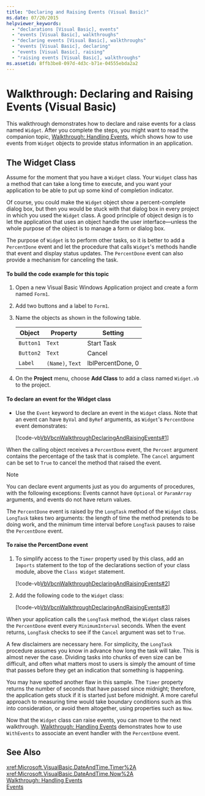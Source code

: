 ```yaml
---
title: "Declaring and Raising Events (Visual Basic)"
ms.date: 07/20/2015
helpviewer_keywords: 
  - "declarations [Visual Basic], events"
  - "events [Visual Basic], walkthroughs"
  - "declaring events [Visual Basic], walkthroughs"
  - "events [Visual Basic], declaring"
  - "events [Visual Basic], raising"
  - "raising events [Visual Basic], walkthroughs"
ms.assetid: 8ffb3be8-097d-4d3c-b71e-04555ebda2a2
---
```

# Walkthrough: Declaring and Raising Events (Visual Basic)
This walkthrough demonstrates how to declare and raise events for a class named `Widget`. After you complete the steps, you might want to read the companion topic, [Walkthrough: Handling Events](../../../../visual-basic/programming-guide/language-features/events/walkthrough-handling-events.md), which shows how to use events from `Widget` objects to provide status information in an application.  
  
## The Widget Class  
 Assume for the moment that you have a `Widget` class. Your `Widget` class has a method that can take a long time to execute, and you want your application to be able to put up some kind of completion indicator.  
  
 Of course, you could make the `Widget` object show a percent-complete dialog box, but then you would be stuck with that dialog box in every project in which you used the `Widget` class. A good principle of object design is to let the application that uses an object handle the user interface—unless the whole purpose of the object is to manage a form or dialog box.  
  
 The purpose of `Widget` is to perform other tasks, so it is better to add a `PercentDone` event and let the procedure that calls `Widget`'s methods handle that event and display status updates. The `PercentDone` event can also provide a mechanism for canceling the task.  
  
#### To build the code example for this topic  
  
1.  Open a new Visual Basic Windows Application project and create a form named `Form1`.  
  
2.  Add two buttons and a label to `Form1`.  
  
3.  Name the objects as shown in the following table.  
  
    |Object|Property|Setting|  
    |------------|--------------|-------------|  
    |`Button1`|`Text`|Start Task|  
    |`Button2`|`Text`|Cancel|  
    |`Label`|`(Name)`, `Text`|lblPercentDone, 0|  
  
4.  On the **Project** menu, choose **Add Class** to add a class named `Widget.vb` to the project.  
  
#### To declare an event for the Widget class  
  
-   Use the `Event` keyword to declare an event in the `Widget` class. Note that an event can have `ByVal` and `ByRef` arguments, as `Widget`'s `PercentDone` event demonstrates:  
  
     [!code-vb[VbVbcnWalkthroughDeclaringAndRaisingEvents#1](../../../../visual-basic/programming-guide/language-features/events/codesnippet/VisualBasic/walkthrough-declaring-and-raising-events_1.vb)]  
  
 When the calling object receives a `PercentDone` event, the `Percent` argument contains the percentage of the task that is complete. The `Cancel` argument can be set to `True` to cancel the method that raised the event.  
  
> [!NOTE]
>  You can declare event arguments just as you do arguments of procedures, with the following exceptions: Events cannot have `Optional` or `ParamArray` arguments, and events do not have return values.  
  
 The `PercentDone` event is raised by the `LongTask` method of the `Widget` class. `LongTask` takes two arguments: the length of time the method pretends to be doing work, and the minimum time interval before `LongTask` pauses to raise the `PercentDone` event.  
  
#### To raise the PercentDone event  
  
1.  To simplify access to the `Timer` property used by this class, add an `Imports` statement to the top of the declarations section of your class module, above the `Class Widget` statement.  
  
     [!code-vb[VbVbcnWalkthroughDeclaringAndRaisingEvents#2](../../../../visual-basic/programming-guide/language-features/events/codesnippet/VisualBasic/walkthrough-declaring-and-raising-events_2.vb)]  
  
2.  Add the following code to the `Widget` class:  
  
     [!code-vb[VbVbcnWalkthroughDeclaringAndRaisingEvents#3](../../../../visual-basic/programming-guide/language-features/events/codesnippet/VisualBasic/walkthrough-declaring-and-raising-events_3.vb)]  
  
 When your application calls the `LongTask` method, the `Widget` class raises the `PercentDone` event every `MinimumInterval` seconds. When the event returns, `LongTask` checks to see if the `Cancel` argument was set to `True`.  
  
 A few disclaimers are necessary here. For simplicity, the `LongTask` procedure assumes you know in advance how long the task will take. This is almost never the case. Dividing tasks into chunks of even size can be difficult, and often what matters most to users is simply the amount of time that passes before they get an indication that something is happening.  
  
 You may have spotted another flaw in this sample. The `Timer` property returns the number of seconds that have passed since midnight; therefore, the application gets stuck if it is started just before midnight. A more careful approach to measuring time would take boundary conditions such as this into consideration, or avoid them altogether, using properties such as `Now`.  
  
 Now that the `Widget` class can raise events, you can move to the next walkthrough. [Walkthrough: Handling Events](../../../../visual-basic/programming-guide/language-features/events/walkthrough-handling-events.md) demonstrates how to use `WithEvents` to associate an event handler with the `PercentDone` event.  
  
## See Also  
 <xref:Microsoft.VisualBasic.DateAndTime.Timer%2A>  
 <xref:Microsoft.VisualBasic.DateAndTime.Now%2A>  
 [Walkthrough: Handling Events](../../../../visual-basic/programming-guide/language-features/events/walkthrough-handling-events.md)  
 [Events](../../../../visual-basic/programming-guide/language-features/events/index.md)
